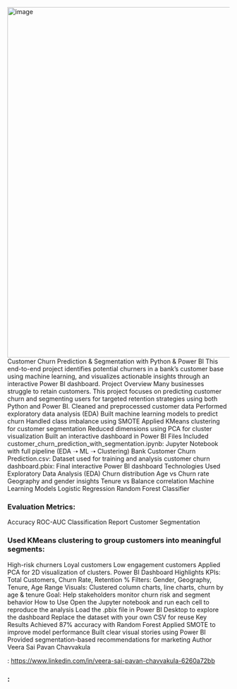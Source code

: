 <img width="1436" height="796" alt="image" src="https://github.com/user-attachments/assets/1aaaf75d-55c1-41ab-b993-7d722bc875f4" />Customer Churn Prediction & Segmentation with Python & Power BI
This end-to-end project identifies potential churners in a bank’s customer base using machine learning, and visualizes actionable insights through an interactive Power BI dashboard.
Project Overview
Many businesses struggle to retain customers. This project focuses on predicting customer churn and segmenting users for targeted retention strategies using both Python and Power BI.
Cleaned and preprocessed customer data
Performed exploratory data analysis (EDA)
Built machine learning models to predict churn
Handled class imbalance using SMOTE
Applied KMeans clustering for customer segmentation
Reduced dimensions using PCA for cluster visualization
Built an interactive dashboard in Power BI
Files Included
customer_churn_prediction_with_segmentation.ipynb: Jupyter Notebook with full pipeline (EDA ➝ ML ➝ Clustering)
Bank Customer Churn Prediction.csv: Dataset used for training and analysis
customer churn dashboard.pbix: Final interactive Power BI dashboard
Technologies Used
Exploratory Data Analysis (EDA)
Churn distribution
Age vs Churn rate
Geography and gender insights
Tenure vs Balance correlation
Machine Learning Models
Logistic Regression
Random Forest Classifier
### Evaluation Metrics:
Accuracy
ROC-AUC
Classification Report
Customer Segmentation
### Used KMeans clustering to group customers into meaningful segments:
High-risk churners
Loyal customers
Low engagement customers
Applied PCA for 2D visualization of clusters.
Power BI Dashboard Highlights
KPIs: Total Customers, Churn Rate, Retention %
Filters: Gender, Geography, Tenure, Age Range
Visuals: Clustered column charts, line charts, churn by age & tenure
Goal: Help stakeholders monitor churn risk and segment behavior
How to Use
Open the Jupyter notebook and run each cell to reproduce the analysis
Load the .pbix file in Power BI Desktop to explore the dashboard
Replace the dataset with your own CSV for reuse
Key Results
Achieved 87% accuracy with Random Forest
Applied SMOTE to improve model performance
Built clear visual stories using Power BI
Provided segmentation-based recommendations for marketing
Author
Veera Sai Pavan Chavvakula

: https://www.linkedin.com/in/veera-sai-pavan-chavvakula-6260a72bb
### :

